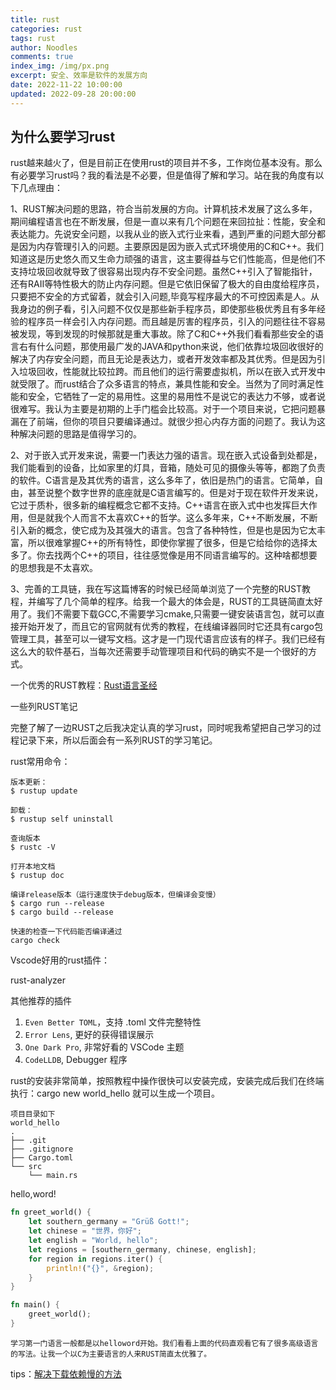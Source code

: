 ```yaml
---
title: rust
categories: rust
tags: rust
author: Noodles
comments: true
index_img: /img/px.png
excerpt: 安全、效率是软件的发展方向
date: 2022-11-22 10:00:00
updated: 2022-09-28 20:00:00
---
```


## 为什么要学习rust

rust越来越火了，但是目前正在使用rust的项目并不多，工作岗位基本没有。那么有必要学习rust吗？我的看法是不必要，但是值得了解和学习。站在我的角度有以下几点理由：

1、RUST解决问题的思路，符合当前发展的方向。计算机技术发展了这么多年，期间编程语言也在不断发展，但是一直以来有几个问题在来回拉扯：性能，安全和表达能力。先说安全问题，以我从业的嵌入式行业来看，遇到严重的问题大部分都是因为内存管理引入的问题。主要原因是因为嵌入式式环境使用的C和C++。我们知道这是历史悠久而又生命力顽强的语言，这主要得益与它们性能高，但是他们不支持垃圾回收就导致了很容易出现内存不安全问题。虽然C++引入了智能指针，还有RAII等特性极大的防止内存问题。但是它依旧保留了极大的自由度给程序员，只要把不安全的方式留着，就会引入问题,毕竟写程序最大的不可控因素是人。从我身边的例子看，引入问题不仅仅是那些新手程序员，即使那些极优秀且有多年经验的程序员一样会引入内存问题。而且越是厉害的程序员，引入的问题往往不容易被发现，等到发现的时候那就是重大事故。除了C和C++外我们看看那些安全的语言右有什么问题，那使用最广发的JAVA和python来说，他们依靠垃圾回收很好的解决了内存安全问题，而且无论是表达力，或者开发效率都及其优秀。但是因为引入垃圾回收，性能就比较拉跨。而且他们的运行需要虚拟机，所以在嵌入式开发中就受限了。而rust结合了众多语言的特点，兼具性能和安全。当然为了同时满足性能和安全，它牺牲了一定的易用性。这里的易用性不是说它的表达力不够，或者说很难写。我认为主要是初期的上手门槛会比较高。对于一个项目来说，它把问题暴漏在了前端，但你的项目只要编译通过。就很少担心内存方面的问题了。我认为这种解决问题的思路是值得学习的。

2、对于嵌入式开发来说，需要一门表达力强的语言。现在嵌入式设备到处都是，我们能看到的设备，比如家里的灯具，音箱，随处可见的摄像头等等，都跑了负责的软件。C语言是及其优秀的语言，这么多年了，依旧是热门的语言。它简单，自由，甚至说整个数字世界的底座就是C语言编写的。但是对于现在软件开发来说，它过于质朴，很多新的编程概念它都不支持。C++语言在嵌入式中也发挥巨大作用，但是就我个人而言不太喜欢C++的哲学。这么多年来，C++不断发展，不断引入新的概念，使它成为及其强大的语言。包含了各种特性，但是也是因为它太丰富，所以很难掌握C++的所有特性，即使你掌握了很多，但是它给给你的选择太多了。你去找两个C++的项目，往往感觉像是用不同语言编写的。这种啥都想要的思想我是不太喜欢。

3、完善的工具链，我在写这篇博客的时候已经简单浏览了一个完整的RUST教程，并编写了几个简单的程序。给我一个最大的体会是，RUST的工具链简直太好用了。我们不需要下载GCC,不需要学习cmake,只需要一键安装语言包，就可以直接开始开发了，而且它的官网就有优秀的教程，在线编译器同时它还具有cargo包管理工具，甚至可以一键写文档。这才是一门现代语言应该有的样子。我们已经有这么大的软件基石，当每次还需要手动管理项目和代码的确实不是一个很好的方式。



一个优秀的RUST教程：[Rust语言圣经](https://course.rs/about-book.html)



一些列RUST笔记

完整了解了一边RUST之后我决定认真的学习rust，同时呢我希望把自己学习的过程记录下来，所以后面会有一系列RUST的学习笔记。



rust常用命令：

```shell
版本更新：
$ rustup update

卸载：
$ rustup self uninstall

查询版本
$ rustc -V

打开本地文档
$ rustup doc

编译release版本（运行速度快于debug版本，但编译会变慢）
$ cargo run --release
$ cargo build --release

快速的检查一下代码能否编译通过
cargo check
```

Vscode好用的rust插件：

rust-analyzer

其他推荐的插件

1. `Even Better TOML`，支持 .toml 文件完整特性
2. `Error Lens`, 更好的获得错误展示
3. `One Dark Pro`, 非常好看的 VSCode 主题
4. `CodeLLDB`, Debugger 程序



rust的安装非常简单，按照教程中操作很快可以安装完成，安装完成后我们在终端执行：cargo new world_hello 就可以生成一个项目。

```shell
项目目录如下
world_hello
.
├── .git
├── .gitignore
├── Cargo.toml
└── src
    └── main.rs
```

hello,word!

```rust
fn greet_world() {
    let southern_germany = "Grüß Gott!";
    let chinese = "世界，你好";
    let english = "World, hello";
    let regions = [southern_germany, chinese, english];
    for region in regions.iter() {
        println!("{}", &region);
    }
}

fn main() {
    greet_world();
}
```

```
学习第一门语言一般都是以helloword开始。我们看看上面的代码直观看它有了很多高级语言的写法。让我一个以C为主要语言的人来RUST简直太优雅了。
```



tips：[解决下载依赖慢的方法](https://course.rs/first-try/slowly-downloading.html)